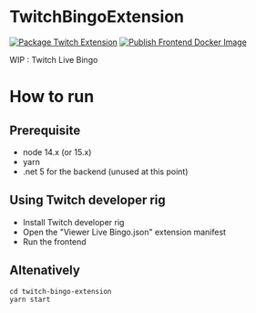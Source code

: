 # TwitchBingoExtension

[![Package Twitch Extension](https://github.com/ccorsano/TwitchBingoExtension/actions/workflows/package_twitchext.js.yml/badge.svg?branch=main)](https://github.com/ccorsano/TwitchBingoExtension/actions/workflows/package_twitchext.js.yml)
[![Publish Frontend Docker Image](https://github.com/ccorsano/TwitchBingoExtension/actions/workflows/docker-publish-frontend.yml/badge.svg)](https://github.com/ccorsano/TwitchBingoExtension/actions/workflows/docker-publish-frontend.yml)

WIP : Twitch Live Bingo

# How to run
## Prerequisite
- node 14.x (or 15.x)
- yarn
- .net 5 for the backend (unused at this point)

## Using Twitch developer rig
- Install Twitch developer rig
- Open the "Viewer Live Bingo.json" extension manifest
- Run the frontend

## Altenatively
```
cd twitch-bingo-extension
yarn start
```
